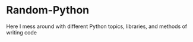 # Random-Python
Here I mess around with different Python topics, libraries, and methods of writing code

